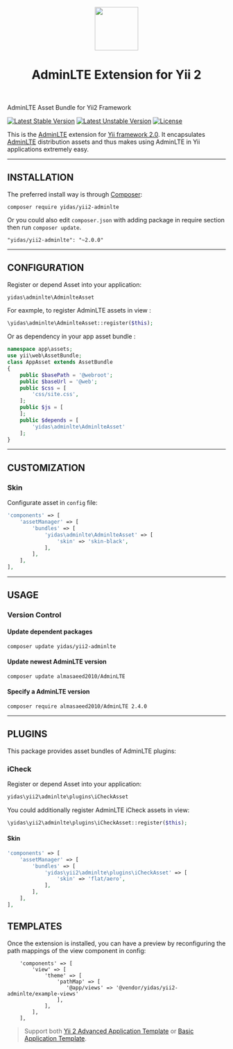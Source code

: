 <p align="center">
    <a href="https://adminlte.io/" target="_blank">
        <img src="https://centosinstall.com/wp-content/uploads/2017/04/adminlte-thumbnail.jpg" height="100px">
    </a>
<!--     <a href="https://github.com/yiisoft" target="_blank">
        <img src="https://avatars0.githubusercontent.com/u/993323" height="100px">
    </a> -->
    <h1 align="center">AdminLTE Extension for Yii 2 </h1>
    <br>
</p>

AdminLTE Asset Bundle for Yii2 Framework

[![Latest Stable Version](https://poser.pugx.org/yidas/yii2-adminlte/v/stable?format=flat-square)](https://packagist.org/packages/yidas/yii2-adminlte)
[![Latest Unstable Version](https://poser.pugx.org/yidas/yii2-adminlte/v/unstable?format=flat-square)](https://packagist.org/packages/yidas/yii2-adminlte)
[![License](https://poser.pugx.org/yidas/yii2-adminlte/license?format=flat-square)](https://packagist.org/packages/yidas/yii2-adminlte)

This is the [AdminLTE](https://adminlte.io/) extension for [Yii framework 2.0](http://www.yiiframework.com/). It encapsulates [AdminLTE](https://github.com/almasaeed2010/AdminLTE) distribution assets and thus makes using AdminLTE in Yii applications extremely easy.

---


INSTALLATION
------------

The preferred install way is through [Composer](http://getcomposer.org/download/):

```
composer require yidas/yii2-adminlte
```

Or you could also edit `composer.json` with adding package in require section then run `composer update`.

```
"yidas/yii2-adminlte": "~2.0.0"
```

---

CONFIGURATION
-------------

Register or depend Asset into your application:

```php
yidas\adminlte\AdminlteAsset
```
    
For eaxmple, to register AdminLTE assets in view :

```php
\yidas\adminlte\AdminlteAsset::register($this);
```
    
Or as dependency in your app asset bundle :    

```php
namespace app\assets;
use yii\web\AssetBundle;
class AppAsset extends AssetBundle
{
    public $basePath = '@webroot';
    public $baseUrl = '@web';
    public $css = [
        'css/site.css',
    ];
    public $js = [
    ];
    public $depends = [
        'yidas\adminlte\AdminlteAsset'
    ];
}
```

---

CUSTOMIZATION
-------------

### Skin

Configurate asset in `config` file:

```php
'components' => [
    'assetManager' => [
        'bundles' => [
            'yidas\adminlte\AdminlteAsset' => [
                'skin' => 'skin-black',
            ],
        ],
    ],
],
```




---

USAGE
-----

### Version Control

#### Update dependent packages

    composer update yidas/yii2-adminlte

#### Update newest AdminLTE version

    composer update almasaeed2010/AdminLTE

#### Specify a AdminLTE version

    composer require almasaeed2010/AdminLTE 2.4.0
    
---

PLUGINS
-------

This package provides asset bundles of AdminLTE plugins:

### iCheck

Register or depend Asset into your application:

```php
yidas\yii2\adminlte\plugins\iCheckAsset
```
    
You could additionally register AdminLTE iCheck assets in view:

```php
\yidas\yii2\adminlte\plugins\iCheckAsset::register($this);
```

#### Skin

```php
'components' => [
    'assetManager' => [
        'bundles' => [
            'yidas\yii2\adminlte\plugins\iCheckAsset' => [
                'skin' => 'flat/aero',
            ],
        ],
    ],
],
```

TEMPLATES
---------

Once the extension is installed, you can have a preview by reconfiguring the path mappings of the view component in config:

```
    'components' => [
        'view' => [
            'theme' => [
                'pathMap' => [
                   '@app/views' => '@vendor/yidas/yii2-adminlte/example-views'
                ],
            ],
        ],
    ],
```

> Support both [Yii 2 Advanced Application Template](https://github.com/yiisoft/yii2-app-advanced) or [Basic Application Template](https://github.com/yiisoft/yii2-app-basic).
